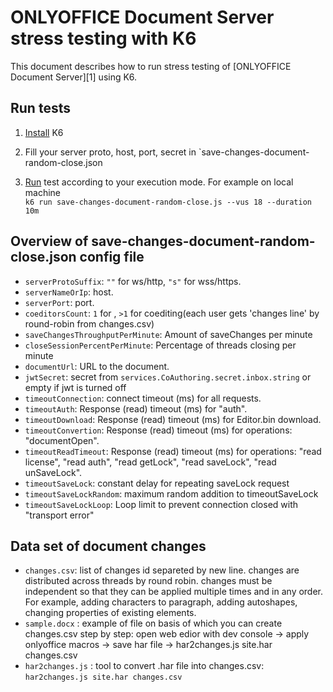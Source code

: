 # ONLYOFFICE Document Server stress testing with K6

This document describes how to run stress testing of [ONLYOFFICE Document Server][1] using K6.

## Run tests

1. [Install](https://k6.io/docs/get-started/installation/) K6

2. Fill your server proto, host, port, secret in `save-changes-document-random-close.json

3. [Run](https://k6.io/docs/get-started/running-k6/) test according to your execution mode. For example on local machine  
`k6 run save-changes-document-random-close.js --vus 18 --duration 10m`

## Overview of save-changes-document-random-close.json config file

- `serverProtoSuffix`: `""` for ws/http, `"s"` for wss/https.
- `serverNameOrIp`: host.
- `serverPort`: port.
- `coeditorsCount`: `1` for , `>1` for coediting(each user gets 'changes line' by round-robin from changes.csv) 
- `saveChangesThroughputPerMinute`: Amount of saveChanges per minute
- `closeSessionPercentPerMinute`: Percentage of threads closing per minute
- `documentUrl`:  URL to the document.
- `jwtSecret`: secret from `services.CoAuthoring.secret.inbox.string` or empty if jwt is turned off
- `timeoutConnection`:  connect timeout (ms) for all requests.
- `timeoutAuth`:  Response (read) timeout (ms) for "auth".
- `timeoutDownload`:  Response (read) timeout (ms) for Editor.bin download.
- `timeoutConvertion`: Response (read) timeout (ms) for operations: "documentOpen".
- `timeoutReadTimeout`:  Response (read) timeout (ms) for operations: "read license", "read auth", "read getLock", "read saveLock", "read unSaveLock".
- `timeoutSaveLock`:  constant delay for repeating saveLock request
- `timeoutSaveLockRandom`:  maximum random addition to timeoutSaveLock 
- `timeoutSaveLockLoop`:  Loop limit to prevent connection closed with "transport error"

## Data set of document changes

- `changes.csv`: list of changes id separeted by new line. changes are distributed across threads by round robin. 
changes must be independent so that they can be applied multiple times and in any order. 
For example, adding characters to paragraph, adding autoshapes, changing properties of existing elements.
- `sample.docx` : example of file on basis of which you can create changes.csv step by step: 
open web edior with dev console -> apply onlyoffice macros -> save har file -> har2changes.js site.har changes.csv
- `har2changes.js` : tool to convert .har file into changes.csv: `har2changes.js site.har changes.csv`

